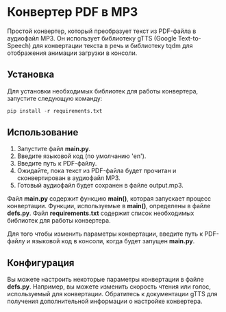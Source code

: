 # Конвертер PDF в MP3
Простой конвертер, который преобразует текст из PDF-файла в аудиофайл MP3. Он использует библиотеку gTTS (Google Text-to-Speech) для конвертации текста в речь и библиотеку tqdm для отображения анимации загрузки в консоли.

## Установка
Для установки необходимых библиотек для работы конвертера, запустите следующую команду:
```python
pip install -r requirements.txt
```
## Использование
1. Запустите файл __main.py__.
2. Введите языковой код (по умолчанию 'en').
3. Введите путь к PDF-файлу.
4. Ожидайте, пока текст из PDF-файла будет прочитан и сконвертирован в аудиофайл MP3.
5. Готовый аудиофайл будет сохранен в файле output.mp3.

Файл __main.py__ содержит функцию __main()__, которая запускает процесс конвертации. Функции, используемые в __main()__, определены в файле __defs.py__. Файл __requirements.txt__ содержит список необходимых библиотек для работы конвертера.

Для того чтобы изменить параметры конвертации, введите путь к PDF-файлу и языковой код в консоли, когда будет запущен __main.py__.

## Конфигурация

Вы можете настроить некоторые параметры конвертации в файле __defs.py__. Например, вы можете изменить скорость чтения или голос, используемый для конвертации. Обратитесь к документации gTTS для получения дополнительной информации о настройке конвертера.